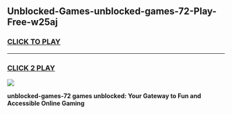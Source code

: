 
## Unblocked-Games-unblocked-games-72-Play-Free-w25aj
<h3>
<a href="https://premium76.site?title=unblocked-games-72&ref=23A">CLICK TO PLAY</a></h3>
<hr>

<h3>
<a href="https://premium76.site?title=unblocked-games-72&ref=23A">CLICK 2 PLAY</a>
  
</h3>

<a href="https://premium76.site?title=unblocked-games-72&ref=23A"><img src="https://clearcache.store/games.png"></a>


**unblocked-games-72 games unblocked: Your Gateway to Fun and Accessible Online Gaming**
